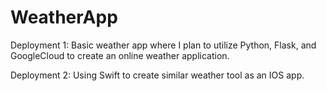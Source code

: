 # WeatherApp

Deployment 1: Basic weather app where I plan to utilize Python, Flask, and GoogleCloud to create an online weather application.

Deployment 2: Using Swift to create similar weather tool as an IOS app.

